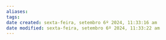 ```yaml
---
aliases: 
tags: 
date created: sexta-feira, setembro 6º 2024, 11:33:16 am
date modified: sexta-feira, setembro 6º 2024, 11:33:22 am
---
```

